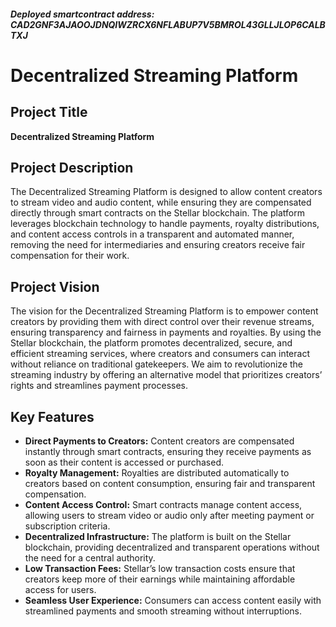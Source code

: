 ##### Deployed smartcontract address: CAD2GNF3AJAOOJDNQIWZRCX6NFLABUP7V5BMROL43GLLJLOP6CALBTXJ

# Decentralized Streaming Platform

## Project Title
**Decentralized Streaming Platform**

## Project Description
The Decentralized Streaming Platform is designed to allow content creators to stream video and audio content, while ensuring they are compensated directly through smart contracts on the Stellar blockchain. The platform leverages blockchain technology to handle payments, royalty distributions, and content access controls in a transparent and automated manner, removing the need for intermediaries and ensuring creators receive fair compensation for their work.

## Project Vision
The vision for the Decentralized Streaming Platform is to empower content creators by providing them with direct control over their revenue streams, ensuring transparency and fairness in payments and royalties. By using the Stellar blockchain, the platform promotes decentralized, secure, and efficient streaming services, where creators and consumers can interact without reliance on traditional gatekeepers. We aim to revolutionize the streaming industry by offering an alternative model that prioritizes creators’ rights and streamlines payment processes.

## Key Features
- **Direct Payments to Creators:** Content creators are compensated instantly through smart contracts, ensuring they receive payments as soon as their content is accessed or purchased.
- **Royalty Management:** Royalties are distributed automatically to creators based on content consumption, ensuring fair and transparent compensation.
- **Content Access Control:** Smart contracts manage content access, allowing users to stream video or audio only after meeting payment or subscription criteria.
- **Decentralized Infrastructure:** The platform is built on the Stellar blockchain, providing decentralized and transparent operations without the need for a central authority.
- **Low Transaction Fees:** Stellar’s low transaction costs ensure that creators keep more of their earnings while maintaining affordable access for users.
- **Seamless User Experience:** Consumers can access content easily with streamlined payments and smooth streaming without interruptions.


